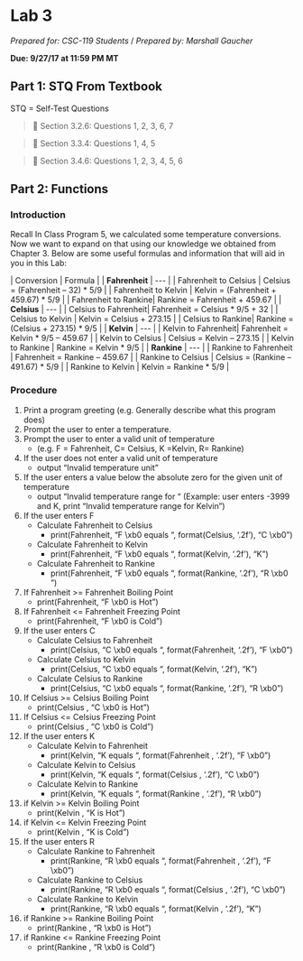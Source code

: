 # Lab 3
_Prepared for: CSC-119 Students_ /
_Prepared by: Marshall Gaucher_

**Due: 9/27/17 at 11:59 PM MT**

## Part 1: STQ From Textbook
STQ = Self-Test Questions

> :blue_book: Section 3.2.6: Questions 1, 2, 3, 6, 7

> :blue_book: Section 3.3.4: Questions 1, 4, 5

> :blue_book: Section 3.4.6: Questions 1, 2, 3, 4, 5, 6

## Part 2: Functions
### Introduction
Recall In Class Program 5, we calculated some temperature conversions. Now we want to expand on
that using our knowledge we obtained from Chapter 3. Below are some useful formulas and information
that will aid in you in this Lab:

| Conversion | Formula |
| **Fahrenheit** | --- |
| Fahrenheit to Celsius | Celsius = (Fahrenheit – 32) * 5/9 |
| Fahrenheit to Kelvin | Kelvin = (Fahrenheit + 459.67) * 5/9 |
| Fahrenheit to Rankine| Rankine = Fahrenheit + 459.67 |
| **Celsius** | --- |
| Celsius to Fahrenheit| Fahrenheit = Celsius * 9/5 + 32 |
| Celsius to Kelvin | Kelvin = Celsius + 273.15 |
| Celsius to Rankine| Rankine = (Celsius + 273.15) * 9/5 |
| **Kelvin** | --- |
| Kelvin to Fahrenheit| Fahrenheit = Kelvin * 9/5 – 459.67 |
| Kelvin to Celsius | Celsius = Kelvin – 273.15 |
| Kelvin to Rankine | Rankine = Kelvin * 9/5 |
| **Rankine** | --- |
| Rankine to Fahrenheit | Fahrenheit = Rankine – 459.67 |
| Rankine to Celsius | Celsius = (Rankine – 491.67) * 5/9 |
| Rankine to Kelvin | Kelvin = Rankine * 5/9 |


### Procedure

1. Print a program greeting (e.g. Generally describe what this program does)
2. Prompt the user to enter a temperature.
3. Prompt the user to enter a valid unit of temperature
   - (e.g. F = Fahrenheit, C= Celsius, K =Kelvin, R= Rankine)
4. If the user does not enter a valid unit of temperature
   - output “Invalid temperature unit”
5. If the user enters a value below the absolute zero for the given unit of temperature
   - output “Invalid temperature range for <temp unit> “
     (Example: user enters -3999 and K, print “Invalid temperature range for Kelvin”)
6. If the user enters F
   - Calculate Fahrenheit to Celsius
     - print(Fahrenheit, “F \xb0 equals “, format(Celsius, ‘.2f’), “C \xb0”)
   - Calculate Fahrenheit to Kelvin
     - print(Fahrenheit, “F \xb0 equals “, format(Kelvin, ‘.2f’), “K”)
   - Calculate Fahrenheit to Rankine
     - print(Fahrenheit, “F \xb0 equals “, format(Rankine, ‘.2f’), “R \xb0 ”)
7. If Fahrenheit >= Fahrenheit Boiling Point
   - print(Fahrenheit, “F \xb0 is Hot”)
8. If Fahrenheit <= Fahrenheit Freezing Point
   - print(Fahrenheit, “F \xb0 is Cold”)
9. If the user enters C
   - Calculate Celsius to Fahrenheit
     - print(Celsius, “C \xb0 equals “, format(Fahrenheit, ‘.2f’), “F \xb0”)
   - Calculate Celsius to Kelvin
     - print(Celsius, “C \xb0 equals “, format(Kelvin, ‘.2f’), “K”)
   - Calculate Celsius to Rankine
     - print(Celsius, “C \xb0 equals “, format(Rankine, ‘.2f’), “R \xb0”)
10. If Celsius >= Celsius Boiling Point
    - print(Celsius , “C \xb0 is Hot”)
11. If Celsius <= Celsius Freezing Point
    - print(Celsius , “C \xb0 is Cold”)
12. If the user enters K
    - Calculate Kelvin to Fahrenheit
      - print(Kelvin, “K equals “, format(Fahrenheit , ‘.2f’), “F \xb0”)
    - Calculate Kelvin to Celsius
      - print(Kelvin, “K equals “, format(Celsius , ‘.2f’), “C \xb0”)
    - Calculate Kelvin to Rankine
      - print(Kelvin, “K equals “, format(Rankine , ‘.2f’), “R \xb0”)
13. if Kelvin >= Kelvin Boiling Point
    - print(Kelvin , “K is Hot”)
14. if Kelvin <= Kelvin Freezing Point
    - print(Kelvin , “K is Cold”)
15. If the user enters R
    - Calculate Rankine to Fahrenheit
      - print(Rankine, “R \xb0 equals “, format(Fahrenheit , ‘.2f’), “F \xb0”)
    - Calculate Rankine to Celsius
      - print(Rankine, “R \xb0 equals “, format(Celsius , ‘.2f’), “C \xb0”)
    - Calculate Rankine to Kelvin
      - print(Rankine, “R \xb0 equals “, format(Kelvin , ‘.2f’), “K”)
16. if Rankine >= Rankine Boiling Point
    - print(Rankine , “R \xb0 is Hot”)
17. if Rankine <= Rankine Freezing Point
    - print(Rankine , “R \xb0 is Cold”)

